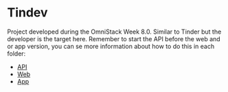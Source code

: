 # Tindev
Project developed during the OmniStack Week 8.0. Similar to Tinder but the developer is the target here. Remember to start the API before the web and or app version, you can se more information about how to do this in each folder:

* [API](https://github.com/DiegoVictor/omnistack/tree/master/8/api)
* [Web](https://github.com/DiegoVictor/omnistack/tree/master/8/web)
* [App](https://github.com/DiegoVictor/omnistack/tree/master/8/app)

